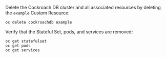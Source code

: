 Delete the Cockroach DB cluster and all associated resources by  deleting the `example` Custom Resource:

```
oc delete cockroachdb example
```

Verify that the Stateful Set, pods, and services are removed:
```
oc get statefulset
oc get pods
oc get services
```